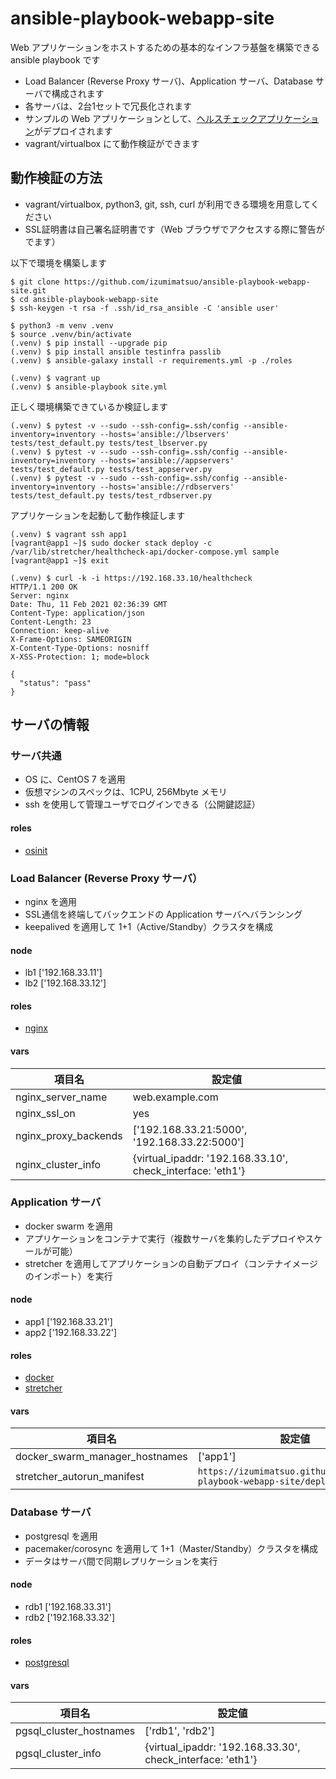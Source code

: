 # ansible-playbook-webapp-site

Web アプリケーションをホストするための基本的なインフラ基盤を構築できる ansible playbook です

- Load Balancer (Reverse Proxy サーバ)、Application サーバ、Database サーバで構成されます
- 各サーバは、2台1セットで冗長化されます
- サンプルの Web アプリケーションとして、[ヘルスチェックアプリケーション](https://github.com/izumimatsuo/app-flask-healthcheck)がデプロイされます
- vagrant/virtualbox にて動作検証ができます

## 動作検証の方法

- vagrant/virtualbox, python3, git, ssh, curl が利用できる環境を用意してください
- SSL証明書は自己署名証明書です（Web ブラウザでアクセスする際に警告がでます）

以下で環境を構築します

```
$ git clone https://github.com/izumimatsuo/ansible-playbook-webapp-site.git
$ cd ansible-playbook-webapp-site
$ ssh-keygen -t rsa -f .ssh/id_rsa_ansible -C 'ansible user'

$ python3 -m venv .venv
$ source .venv/bin/activate
(.venv) $ pip install --upgrade pip
(.venv) $ pip install ansible testinfra passlib
(.venv) $ ansible-galaxy install -r requirements.yml -p ./roles

(.venv) $ vagrant up
(.venv) $ ansible-playbook site.yml
```

正しく環境構築できているか検証します

```
(.venv) $ pytest -v --sudo --ssh-config=.ssh/config --ansible-inventory=inventory --hosts='ansible://lbservers' tests/test_default.py tests/test_lbserver.py
(.venv) $ pytest -v --sudo --ssh-config=.ssh/config --ansible-inventory=inventory --hosts='ansible://appservers' tests/test_default.py tests/test_appserver.py
(.venv) $ pytest -v --sudo --ssh-config=.ssh/config --ansible-inventory=inventory --hosts='ansible://rdbservers' tests/test_default.py tests/test_rdbserver.py
```

アプリケーションを起動して動作検証します

```
(.venv) $ vagrant ssh app1
[vagrant@app1 ~]$ sudo docker stack deploy -c /var/lib/stretcher/healthcheck-api/docker-compose.yml sample
[vagrant@app1 ~]$ exit

(.venv) $ curl -k -i https://192.168.33.10/healthcheck
HTTP/1.1 200 OK
Server: nginx
Date: Thu, 11 Feb 2021 02:36:39 GMT
Content-Type: application/json
Content-Length: 23
Connection: keep-alive
X-Frame-Options: SAMEORIGIN
X-Content-Type-Options: nosniff
X-XSS-Protection: 1; mode=block

{
  "status": "pass"
}
```

## サーバの情報

### サーバ共通

- OS に、CentOS 7 を適用
- 仮想マシンのスペックは、1CPU, 256Mbyte メモリ
- ssh を使用して管理ユーザでログインできる（公開鍵認証）

#### roles

- [osinit](https://github.com/izumimatsuo/ansible-role-osinit)

### Load Balancer (Reverse Proxy サーバ）

- nginx を適用
- SSL通信を終端してバックエンドの Application サーバへバランシング
- keepalived を適用して 1+1（Active/Standby）クラスタを構成

#### node

- lb1 ['192.168.33.11']
- lb2 ['192.168.33.12']

#### roles

- [nginx](https://github.com/izumimatsuo/ansible-role-nginx.git)

#### vars

| 項目名                 | 設定値                                |
| ---------------------- | ------------------------------------- |
| nginx_server_name      | web.example.com                       |
| nginx_ssl_on           | yes                                   |
| nginx_proxy_backends   | ['192.168.33.21:5000', '192.168.33.22:5000'] |
| nginx_cluster_info     | {virtual_ipaddr: '192.168.33.10', check_interface: 'eth1'} |

### Application サーバ

- docker swarm を適用
- アプリケーションをコンテナで実行（複数サーバを集約したデプロイやスケールが可能）
- stretcher を適用してアプリケーションの自動デプロイ（コンテナイメージのインポート）を実行

#### node

- app1 ['192.168.33.21']
- app2 ['192.168.33.22']

#### roles

- [docker](https://github.com/izumimatsuo/ansible-role-docker.git)
- [stretcher](https://github.com/izumimatsuo/ansible-role-stretcher.git)

#### vars

| 項目名                     | 設定値                                         |
| -------------------------- | ---------------------------------------------- |
| docker_swarm_manager_hostnames | ['app1'] |
| stretcher_autorun_manifest | ```https://izumimatsuo.github.io/ansible-playbook-webapp-site/deploy-latest.yml``` |

### Database サーバ

- postgresql を適用
- pacemaker/corosync を適用して 1+1（Master/Standby）クラスタを構成
- データはサーバ間で同期レプリケーションを実行

#### node

- rdb1 ['192.168.33.31']
- rdb2 ['192.168.33.32']

#### roles

- [postgresql](https://github.com/izumimatsuo/ansible-role-postgresql.git)

#### vars

| 項目名                 | 設定値                                         |
| ---------------------- | ---------------------------------------------- |
| pgsql_cluster_hostnames | ['rdb1', 'rdb2'] |
| pgsql_cluster_info | {virtual_ipaddr: '192.168.33.30', check_interface: 'eth1'} |
